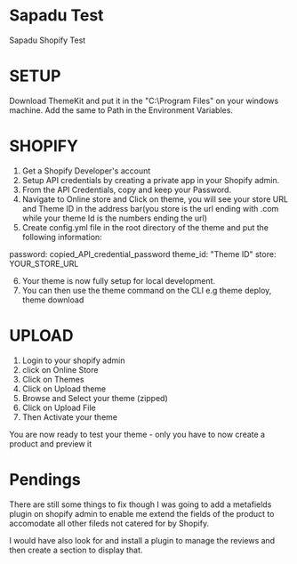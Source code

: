 # Sapadu Test
Sapadu Shopify Test

# SETUP
Download ThemeKit and put it in the "C:\Program Files" on your windows machine. Add the same to Path in the Environment Variables.

# SHOPIFY 
1. Get a Shopify Developer's account
2. Setup API credentials by creating a private app in your Shopify admin.
3. From the API Credentials, copy and keep your Password. 
4. Navigate to Online store and Click on theme, you will see your store URL and Theme ID in the address bar(you store is the url ending with .com while your theme Id is the numbers ending the url)
5. Create config.yml file in the root directory of the theme and put the following information:
  
  password: copied_API_credential_password
  theme_id: "Theme ID"
  store: YOUR_STORE_URL

6. Your theme is now fully setup for local development.
7. You can then use the theme command on the CLI e.g theme deploy, theme download

# UPLOAD

1. Login to your shopify admin
2. click on Online Store
3. Click on Themes
4. Click on Upload theme
5. Browse and Select your theme (zipped)
6. Click on Upload File
7. Then Activate your theme

You are now ready to test your theme - only you have to now create a product and preview it

# Pendings
There are still some things to fix though
I was going to add a metafields plugin on shopify admin to enable me extend the fields of the product to accomodate all other fileds not catered for by Shopify. 

I would have also look for and install a plugin to manage the reviews and then create a section to display that.
 


